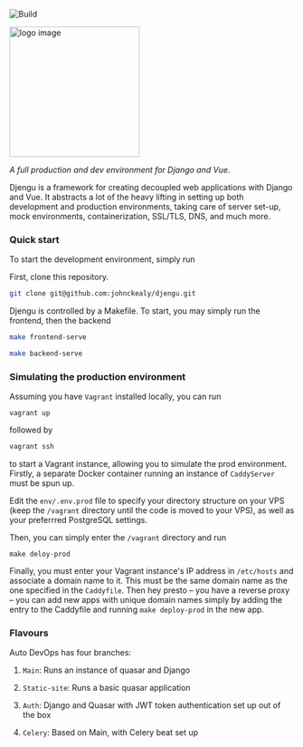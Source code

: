 
![Build](https://github.com/johnckealy/auto-devops/actions/workflows/deploy-prod.yml/badge.svg)

<img src="https://raw.githubusercontent.com/johnckealy/djengu/main/frontend/src/assets/djengu-logo.svg"
     alt="logo image" width="230" />

<em> A full production and dev environment for Django and Vue. </em>

Djengu is a framework for creating decoupled web applications with Django and Vue.
It abstracts a lot of the heavy lifting in setting up both development and
production environments, taking care of server set-up, mock environments,
containerization, SSL/TLS, DNS, and much more.

### Quick start

To start the development environment, simply run

First, clone this repository.
```bash
git clone git@github.com:johnckealy/djengu.git
```

Djengu is controlled by a Makefile. To start, you
may simply run the frontend, then the backend
```bash
make frontend-serve
```

```bash
make backend-serve

```


### Simulating the production environment

Assuming you have `Vagrant` installed locally, you can run

```
vagrant up
```
followed by
```bash
vagrant ssh
```

to start a Vagrant instance, allowing you to simulate the prod environment. Firstly,
a separate Docker container running an instance of `CaddyServer` must be spun up.

Edit the `env/.env.prod` file to specify your directory structure on your VPS (keep the `/vagrant`
directory until the code is moved to your VPS), as well as your preferrred PostgreSQL settings.

Then, you can simply enter the `/vagrant` directory and run

```
make deloy-prod
```

Finally, you must enter your Vagrant instance's IP address in `/etc/hosts` and associate a
domain name to it. This must be the same domain name as the one specified in the `Caddyfile`.
Then hey presto – you have a reverse proxy – you can add new apps with unique domain names simply
by adding the entry to the Caddyfile and running `make deploy-prod` in the new app.


### Flavours

Auto DevOps has four branches:

1) `Main`: Runs an instance of quasar and Django

2) `Static-site`: Runs a basic quasar application

3) `Auth`: Django and Quasar with JWT token authentication set up out of the box

4) `Celery`: Based on Main, with Celery beat set up





